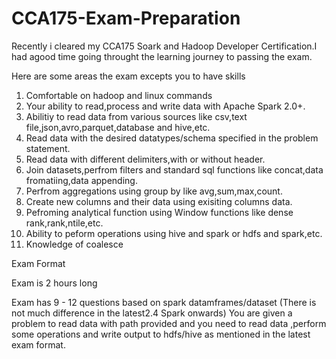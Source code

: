 # CCA175-Exam-Preparation

Recently i cleared my CCA175 Soark and Hadoop Developer Certification.I had agood time going throught the learning journey to passing the exam.

Here are some areas the exam excepts you to have skills

1. Comfortable on hadoop and linux commands
2. Your ability to read,process and write data with Apache Spark 2.0+.
3. Abilitiy to read data from various sources like csv,text file,json,avro,parquet,database and hive,etc.
4. Read data with the desired datatypes/schema specified in the problem statement.
5. Read data with different delimiters,with or without header.
6. Join datasets,perfrom filters and standard sql functions like concat,data fromatiing,data appending.
7. Perfrom aggregations using group by like avg,sum,max,count.
8. Create new columns and their data using exisiting columns data.
9. Pefroming analytical function using Window functions like dense rank,rank,ntile,etc.
10. Ability to peform operations using hive and spark or hdfs and spark,etc.
11. Knowledge of coalesce

Exam Format

Exam is 2 hours long

Exam has 9 - 12 questions based on spark datamframes/dataset (There is not much difference in the latest2.4 Spark onwards)
You are given a problem to read data with path provided and you need to read data ,perform some operations and write output to hdfs/hive as mentioned in the latest exam format.








